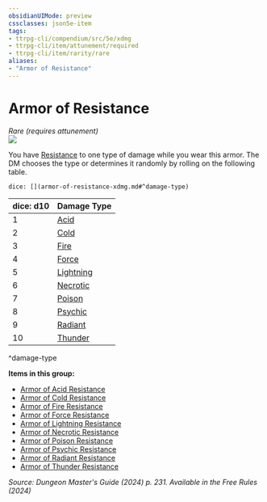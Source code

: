 ```yaml
---
obsidianUIMode: preview
cssclasses: json5e-item
tags:
- ttrpg-cli/compendium/src/5e/xdmg
- ttrpg-cli/item/attunement/required
- ttrpg-cli/item/rarity/rare
aliases: 
- "Armor of Resistance"
---
```

# Armor of Resistance
*Rare (requires attunement)*  
![](Mechanics/items/img/armor-of-resistance.webp#right)


You have [Resistance](Mechanics/rules/variant-rules/resistance-xphb.md) to one type of damage while you wear this armor. The DM chooses the type or determines it randomly by rolling on the following table.

`dice: [](armor-of-resistance-xdmg.md#^damage-type)`

| dice: d10 | Damage Type |
|-----------|-------------|
| 1 | [Acid](Mechanics/items/armor-of-acid-resistance-xdmg.md) |
| 2 | [Cold](Mechanics/items/armor-of-cold-resistance-xdmg.md) |
| 3 | [Fire](Mechanics/items/armor-of-fire-resistance-xdmg.md) |
| 4 | [Force](Mechanics/items/armor-of-force-resistance-xdmg.md) |
| 5 | [Lightning](Mechanics/items/armor-of-lightning-resistance-xdmg.md) |
| 6 | [Necrotic](Mechanics/items/armor-of-necrotic-resistance-xdmg.md) |
| 7 | [Poison](Mechanics/items/armor-of-poison-resistance-xdmg.md) |
| 8 | [Psychic](Mechanics/items/armor-of-psychic-resistance-xdmg.md) |
| 9 | [Radiant](Mechanics/items/armor-of-radiant-resistance-xdmg.md) |
| 10 | [Thunder](Mechanics/items/armor-of-thunder-resistance-xdmg.md) |
^damage-type

**Items in this group:**

- [Armor of Acid Resistance](Mechanics/items/armor-of-acid-resistance-xdmg.md)
- [Armor of Cold Resistance](Mechanics/items/armor-of-cold-resistance-xdmg.md)
- [Armor of Fire Resistance](Mechanics/items/armor-of-fire-resistance-xdmg.md)
- [Armor of Force Resistance](Mechanics/items/armor-of-force-resistance-xdmg.md)
- [Armor of Lightning Resistance](Mechanics/items/armor-of-lightning-resistance-xdmg.md)
- [Armor of Necrotic Resistance](Mechanics/items/armor-of-necrotic-resistance-xdmg.md)
- [Armor of Poison Resistance](Mechanics/items/armor-of-poison-resistance-xdmg.md)
- [Armor of Psychic Resistance](Mechanics/items/armor-of-psychic-resistance-xdmg.md)
- [Armor of Radiant Resistance](Mechanics/items/armor-of-radiant-resistance-xdmg.md)
- [Armor of Thunder Resistance](Mechanics/items/armor-of-thunder-resistance-xdmg.md)

*Source: Dungeon Master's Guide (2024) p. 231. Available in the Free Rules (2024)*